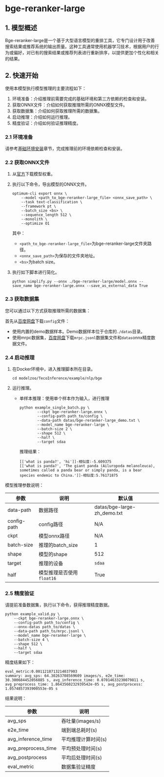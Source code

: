 # bge-reranker-large

## 1. 模型概述

Bge-reranker-large是一个基于大型语言模型的重排工具，它专门设计用于改善搜索结果或推荐系统的输出质量。这种工具通常使用机器学习技术，根据用户的行为或偏好，对已有的搜索结果或推荐列表进行重新排序，以提供更加个性化和相关的结果。

## 2. 快速开始

使用本模型执行模型推理的主要流程如下：
1. 环境准备：介绍推理前需要完成的基础环境和第三方依赖的检查和安装。
2. 获取ONNX文件：介绍如何获取推理所需的ONNX模型文件。
3. 获取数据集：介绍如何获取推理所需的数据集。
4. 启动推理：介绍如何运行推理。
5. 精度验证：介绍如何验证推理精度。

### 2.1  环境准备

请参考[基础环境安装](../README.md)章节，完成推理前的环境依赖检查和安装。

### 2.2 获取ONNX文件

1. 从[官方](https://huggingface.co/BAAI/bge-reranker-large)下载模型权重。

2. 执行以下命令，导出模型的ONNX文件。

    ```
    optimum-cli export onnx \
        --model <path_to_bge-reranker-large_file> <onnx_save_path> \
        --task text-classification \
        --framework pt \
        --batch_size <bs> \
        --sequence_length 512 \
        --monolith \
        --optimize O1 
    ```
    其中：
    - `<path_to_bge-reranker-large_file>`为bge-reranker-large文件夹路径。
    - `<onnx_save_path>`为保存的文件夹地址。
    - `<bs>`为batch size。


3. 执行如下脚本进行简化。

    ```
    python simplify.py --onnx ./bge-reranker-large/model.onnx --save_name bge-reranker-large.onnx --save_as_external_data True
    ```

### 2.3 获取数据集

您可以通过以下方式获取推理所需的数据集：

首先从[百度网盘](https://pan.baidu.com/s/16E4TLaFB5ZJbYs57xp9gPQ?pwd=pu89)下载`config`文件：
- 使用内置的demo数据样本。Demo数据样本位于仓库的`./datas`目录。
- 使用mrpc数据集，[百度网盘](https://pan.baidu.com/s/16E4TLaFB5ZJbYs57xp9gPQ?pwd=pu89)下载`mrpc.jsonl`数据集文件和`datas`onnx精度数据文件。

### 2.4 启动推理

1. 在Docker环境中，进入推理脚本所在目录。

    ```
    cd modelzoo/TecoInference/example/nlp/bge
    ```

2. 运行推理。

    - 单样本推理：使用单个样本作为输入，进行推理

        ```
        python example_single_batch.py \
                --ckpt bge-reranker-large.onnx \
                --config-path path_to/config \
                --data-path datas/bge-reranker-large_demo.txt \
                --model_name bge-reranker-large \
                --batch-size 2 \
                --shape 512 \
                --half \
                --target sdaa
        ```

        推理结果：

        ```
        [['what is panda?', 'hi']]-相似度:-5.609375
        [['what is panda?', 'The giant panda (Ailuropoda melanoleuca), sometimes called a panda bear or simply panda, is a bear species endemic to China.']]-相似度:5.76171875
        ```

模型推理参数说明：

| 参数 | 说明 | 默认值 |
| ------------- | ------------- | ------------- |
| data-path    | 数据路径 |datas/bge-large-zh_demo.txt|
| config-path  | config路径 |N/A|
| ckpt         | 模型onnx路径  | N/A |
| batch-size   | 推理的batch_size  | 1 |
| shape        | 模型的shape  | 512 |
| target       | 推理的设备 | `sdaa` |
| half         | 模型推理是否使用`float16`  | True |

### 2.5 精度验证

请提前准备数据集，执行以下命令，获得推理精度数据。
```
python example_valid.py \
    --ckpt bge-reranker-large.onnx \
    --config-path path_to/config \
    --onnx-datas path_to/datas \
    --data-path path_to/mrpc.jsonl \
    --model_name bge-reranker-large \
    --batch-size 4 \
    --shape 512 \
    --half \
    --target sdaa
```

精度结果如下：

```
eval_metric:0.0011218713214037903
summary: avg_sps: 64.30263708569609 images/s, e2e_time: 30.300684452056885 s, avg_inference_time: 0.07014633230079811 s, avg_preprocess_time: 1.8643560232939542e-05 s, avg_postprocess: 1.0574857393900553e-05 s
```
 结果说明：

| 参数 | 说明 |
| ------------- | ------------- |
| avg_sps | 吞吐量(images/s) |
| e2e_time | 端到端总耗时(s)  |
| avg_inference_time | 平均推理计算时间(s)  |
| avg_preprocess_time     | 平均预处理时间(s)  |
| avg_postprocess |  平均后处理时间(s) |
| eval_metric      | 数据集验证精度  |
